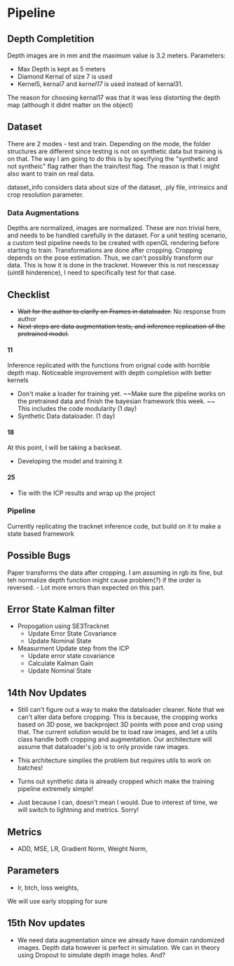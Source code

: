# Pipeline
## Depth Completition

Depth images are in mm and the maximum value is 3.2 meters. 
Parameters: 
- Max Depth is kept as 5 meters
- Diamond Kernal of size 7 is used
- Kernel5, kernal7 and *kernel17* is used instead of kernal31. 

The reason for choosing kernal17 was that it was less distorting the depth map (although it didnt matter on the object)


## Dataset
There are 2 modes - test and train. Depending on the mode, the folder structures are different since testing is not on synthetic data but training is on that. The way I am going to do this is by specifying the "synthetic and not syntheic" flag rather than the train/test flag. The reason is that I might also want to train on real data. 

dataset_info considers data about size of the dataset, .ply file, intrinsics and crop resolution parameter. 

### Data Augmentations
Depths are normalized, images are normalized. These are non trivial here, and needs to be handled carefully in the dataset. For a unit testing scenario, a custom test pipeline needs to be created with openGL rendering before starting to train. 
Transformations are done after cropping. Cropping depends on the pose estimation. Thus, we can't possibly transform our data. This is how it is done in the tracknet. However this is not nescessay (uint8 hinderence), I need to specifically test for that case.  


## Checklist 
- ~~Wait for the author to clarify on Frames in dataloader.~~ No response from author
- ~~Next steps are data augmentation tests, and inference replication of the pretrained model.~~
#### 11
Inference replicated with the functions from orignal code with horrible depth map. Noticeable improvement with depth completion with better kernels
- Don't make a loader for training yet. ~~Make sure the pipeline works on the pretrained data and finish the bayesian framework this week. ~~ This includes the code modularity (1 day)
- Synthetic Data dataloader.  (1 day)
#### 18
At this point, I will be taking a backseat.
- Developing the model and training it
#### 25
- Tie with the ICP results and wrap up the project




### Pipeline
Currently replicating the tracknet inference code, but build on it to make a state based framework


## Possible Bugs
Paper transforms the data after cropping. I am assuming in rgb its fine, but teh normalize depth function might cause problem(?) if the order is reversed. - Lot more errors than expected on this part. 


## Error State Kalman filter

- Propogation using SE3Tracknet 
    - Update Error State Covariance
    - Update Nominal State
- Measurment Update step from the ICP
    - Update error state covariance
    - Calculate Kalman Gain
    - Update Nominal State



## 14th Nov Updates
- Still can't figure out a way to make the dataloader cleaner. Note that we can't alter data before cropping. This is because, the cropping works based on 3D pose, we backproject 3D points with pose and crop using that. The current solution would be to load raw images, and let a utils class handle both cropping and augmentation. Our architecture will assume that dataloader's job is to only provide raw images. 

- This architecture simplies the problem but requires utils to work on batches!


- Turns out synthetic data is already cropped which make the training pipeline extremely simple!


- Just because I can, doesn't mean I would. Due to interest of time, we will switch to lightning and metrics. Sorry! 


## Metrics
- ADD, MSE, LR, Gradient Norm, Weight Norm, 

## Parameters
- lr, btch, loss weights,

We will use early stopping for sure


## 15th Nov updates
- We need data augmentation since we already have domain randomized images. Depth data however is perfect in simulation. We can in theory using Dropout to simulate depth image holes. And?